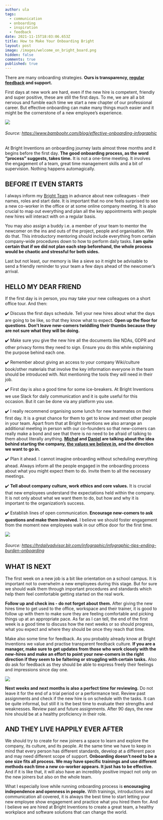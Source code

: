 ```yaml
---
author: ula
tags:
  - communication
  - onboarding
  - inspiration
  - feedback
date: 2021-11-15T18:03:06.653Z
title: How to Make Your Onboarding Bright
layout: post
image: /images/welcome_on_bright_board.png
hidden: false
comments: true
published: true
---
```

There are many onboarding strategies. **Ours is transparency, [regular feedback](https://brightinventions.pl/blog/no-time-for-bullshit-feedback-culture/) and support.** 

First days at new work are hard, even if the new hire is competent, friendly and super positive, these are still the first days. To me, we are all a bit nervous and fumble each time we start a new chapter of our professional career. But effective onboarding can make many things much easier and it might be the cornerstone of a new employee’s experience. 

![](/images/effective_onboarding.png)

###### Source: https://www.bamboohr.com/blog/effective-onboarding-infographic

At Bright Inventions an onboarding journey lasts almost three months and it begins before the first day. **The good onboarding process, as the word “process” suggests, takes time.** It is not a one-time meeting. It involves the engagement of a team, great time management skills and a bit of supervision. Nothing happens automagically. 

## **BEFORE IT EVEN STARTS** 

I always inform my [Bright Team](https://brightinventions.pl/about-us/team/) in advance about new colleagues - their names, roles and start date. It is important that no one feels surprised to see a new co-worker in the office or at some online company meeting. It is also crucial to map out everything and plan all the key appointments with people new hires will interact with on a regular basis.

You may also assign a buddy i.e. a member of your team to mentor the newcomer on the ins and outs of the project, people and organisation. We do that. This introductory mentoring should include everything from certain company-wide procedures down to how to perform daily tasks. **I am quite certain that if we did not plan each step beforehand, the whole process would be chaotic and stressful for both sides.**

Last but not least, our memory is like a sieve so it might be advisable to send a friendly reminder to your team a few days ahead of the newcomer’s arrival.

## **HELLO MY DEAR FRIEND** 

If the first day is in person, you may take your new colleagues on a short office tour. And then:

 ✔️ Discuss the first days schedule. Tell your new hires about what the days are going to be like, so that they know what to expect. **Open up the floor for questions**. **Don’t leave new-comers twiddling their thumbs because they are not sure what they will be doing.**

✔️ Make sure you give the new hire all the documents like NDAs, GDPR and other privacy forms they need to sign. Ensure you do this while explaining the purpose behind each one.

✔️ Remember about giving an access to your company Wiki/culture book/other materials that involve the key information everyone in the team should be introduced with. Not mentioning the tools they will need in their job. 

✔️ First day is also a good time for some ice-breakers. At Bright Inventions we use Slack for daily communication and it is quite useful for this occasion. But it can be done via any platform you use. 

✔️ I really recommend organising some lunch for new teammates on their first day. It is a great chance for them to get to know and meet other people in your team. Apart from that at Bright Inventions we also arrange an additional meeting in person with our co-founders so that new-comers can really make a bond and see that there is no need to be afraid of talking to them about literally anything. **[Michał](https://brightinventions.pl/about-us/michal/) and [Daniel](https://brightinventions.pl/about-us/daniel/) are talking about the idea behind starting the company, [the values we believe in](https://brightinventions.pl/about-us/values/), and the direction we want to go in.** 

✔️ Plan it ahead. I cannot imagine onboarding without scheduling everything ahead. Always inform all the people engaged in the onboarding process about what you might expect them to do. Invite them to all the necessary meetings. 

✔️ **Tell about company culture, work ethics and core values.** It is crucial that new employees understand the expectations held within the company. It is not only about what we want them to do, but how and why it is important to the organization’s success.  

✔️ Establish lines of open communication. **Encourage new-comers to ask questions and make them involved.** I believe we should foster engagement from the moment new employees walk in our office door for the first time. 

![](/images/onboarding_tips.png)

###### Source: https://hrdailyadvisor.blr.com/infographic/infographic-tips-ending-burden-onboarding

## **WHAT IS NEXT** 

The first week on a new job is a bit like orientation on a school campus. It is important not to overwhelm a new employees during this stage. But for sure we should walk them through important procedures and standards which help them feel comfortable getting started on the real work.

**Follow up and check ins - do not forget about them.** After giving the new hires time to get used to the office, workspace and their trainer, it is good to follow up with them to make sure they are feeling comfortable and picking things up at an appropriate pace. As far as I can tell, the end of the first week is a good time to discuss how the next weeks or so should progress, what you expect and where they should be once they reach that time. 

Make also some time for feedback. As you probably already know at Bright Inventions we value and practise transparent feedback culture. **If you are a manager, make sure to get updates from those who work closely with the new-hires and make an effort to point your new-comers in the right direction if they seem to be faltering or struggling with certain tasks.** Also do ask for feedback as they should be able to express freely their feelings and impressions since day one.

![](/images/feedback_future.png)

**Next weeks and next months is also a perfect time for reviewing.** Do not leave it for the end of a trial period or a performance test. Review past assignments and check if the new hire is on schedule with the tasks. It can be quite informal, but still it is the best time to evaluate their strengths and weaknesses. Review past and future assignments. After 90 days, the new hire should be at a healthy proficiency in their role. 

## **AND THEY LIVE HAPPILY EVER AFTER** 

We should try to create for new joiners a space to learn and explore the company, its culture, and its people. At the same time we have to keep in mind that every person has different standards, develop at a different pace and may need different scope of support. **Onboarding doesn’t need to be a one size fits all process. We may have specific trainings and use different methods each time a new co-worker appears. It just has to be effective.** And if it is like that, it will also have an incredibly positive impact not only on the new joiners but also on the whole team. 

What I especially love while running onboarding process is **encouraging independence and openness in people.** With trainings, introductions and communication all covered, it is always the best time to start letting your new employee show engagement and practice what you hired them for. And I believe we are hired at Bright Inventions to create a great team, a healthy workplace and software solutions that can change the world.